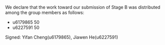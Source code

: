 We declare that the work toward our submission of Stage B was distributed among the group members as follows:

* u6179865 50
* u6227591 50

Signed: Yifan Cheng(u6179865), Jiawen He(u6227591)

